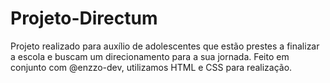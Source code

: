 # Projeto-Directum
Projeto realizado para auxílio de adolescentes que estão prestes a finalizar a escola e buscam um direcionamento para a sua jornada. Feito em conjunto com @enzzo-dev, utilizamos HTML e CSS para realização.
